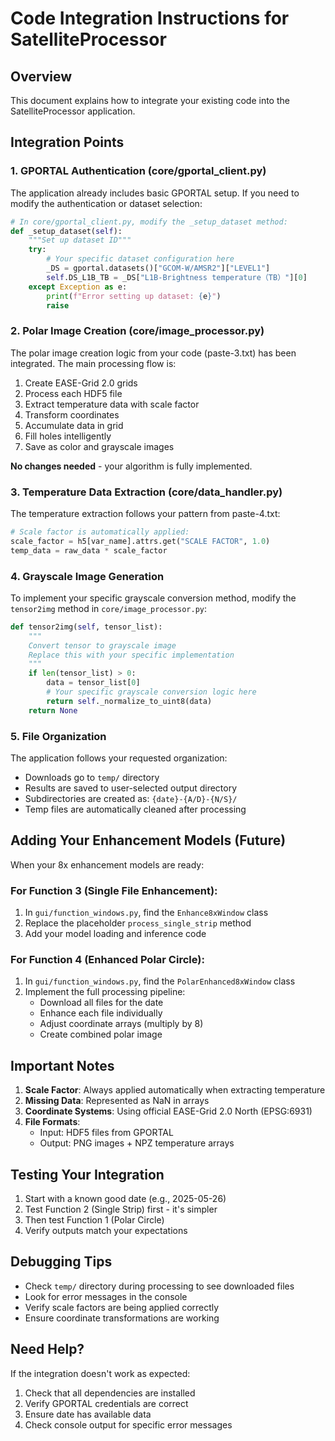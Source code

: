# Code Integration Instructions for SatelliteProcessor

## Overview
This document explains how to integrate your existing code into the SatelliteProcessor application.

## Integration Points

### 1. GPORTAL Authentication (core/gportal_client.py)

The application already includes basic GPORTAL setup. If you need to modify the authentication or dataset selection:

```python
# In core/gportal_client.py, modify the _setup_dataset method:
def _setup_dataset(self):
    """Set up dataset ID"""
    try:
        # Your specific dataset configuration here
        _DS = gportal.datasets()["GCOM-W/AMSR2"]["LEVEL1"]
        self.DS_L1B_TB = _DS["L1B-Brightness temperature（TB）"][0]
    except Exception as e:
        print(f"Error setting up dataset: {e}")
        raise
```

### 2. Polar Image Creation (core/image_processor.py)

The polar image creation logic from your code (paste-3.txt) has been integrated. The main processing flow is:

1. Create EASE-Grid 2.0 grids
2. Process each HDF5 file
3. Extract temperature data with scale factor
4. Transform coordinates
5. Accumulate data in grid
6. Fill holes intelligently
7. Save as color and grayscale images

**No changes needed** - your algorithm is fully implemented.

### 3. Temperature Data Extraction (core/data_handler.py)

The temperature extraction follows your pattern from paste-4.txt:

```python
# Scale factor is automatically applied:
scale_factor = h5[var_name].attrs.get("SCALE FACTOR", 1.0)
temp_data = raw_data * scale_factor
```

### 4. Grayscale Image Generation

To implement your specific grayscale conversion method, modify the `tensor2img` method in `core/image_processor.py`:

```python
def tensor2img(self, tensor_list):
    """
    Convert tensor to grayscale image
    Replace this with your specific implementation
    """
    if len(tensor_list) > 0:
        data = tensor_list[0]
        # Your specific grayscale conversion logic here
        return self._normalize_to_uint8(data)
    return None
```

### 5. File Organization

The application follows your requested organization:
- Downloads go to `temp/` directory
- Results are saved to user-selected output directory
- Subdirectories are created as: `{date}-{A/D}-{N/S}/`
- Temp files are automatically cleaned after processing

## Adding Your Enhancement Models (Future)

When your 8x enhancement models are ready:

### For Function 3 (Single File Enhancement):

1. In `gui/function_windows.py`, find the `Enhance8xWindow` class
2. Replace the placeholder `process_single_strip` method
3. Add your model loading and inference code

### For Function 4 (Enhanced Polar Circle):

1. In `gui/function_windows.py`, find the `PolarEnhanced8xWindow` class
2. Implement the full processing pipeline:
   - Download all files for the date
   - Enhance each file individually
   - Adjust coordinate arrays (multiply by 8)
   - Create combined polar image

## Important Notes

1. **Scale Factor**: Always applied automatically when extracting temperature
2. **Missing Data**: Represented as NaN in arrays
3. **Coordinate Systems**: Using official EASE-Grid 2.0 North (EPSG:6931)
4. **File Formats**: 
   - Input: HDF5 files from GPORTAL
   - Output: PNG images + NPZ temperature arrays

## Testing Your Integration

1. Start with a known good date (e.g., 2025-05-26)
2. Test Function 2 (Single Strip) first - it's simpler
3. Then test Function 1 (Polar Circle)
4. Verify outputs match your expectations

## Debugging Tips

- Check `temp/` directory during processing to see downloaded files
- Look for error messages in the console
- Verify scale factors are being applied correctly
- Ensure coordinate transformations are working

## Need Help?

If the integration doesn't work as expected:
1. Check that all dependencies are installed
2. Verify GPORTAL credentials are correct
3. Ensure date has available data
4. Check console output for specific error messages